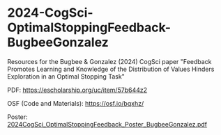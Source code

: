 # 2024-CogSci-OptimalStoppingFeedback-BugbeeGonzalez
Resources for the Bugbee &amp; Gonzalez (2024) CogSci paper "Feedback Promotes Learning and Knowledge of the Distribution of Values Hinders Exploration in an Optimal Stopping Task"

PDF: https://escholarship.org/uc/item/57b644z2

OSF (Code and Materials): https://osf.io/bqxhz/

Poster: [2024CogSci_OptimalStoppingFeedback_Poster_BugbeeGonzalez.pdf](2024CogSci_OptimalStoppingFeedback_Poster_BugbeeGonzalez.pdf)
